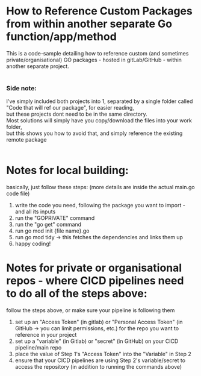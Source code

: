 # How to Reference Custom Packages from within another separate Go function/app/method
This is a code-sample detailing how to reference custom (and sometimes private/organisational) GO packages - hosted in gitLab/GitHub - within another separate project.
<br></br>
### Side note: 
I've simply included both projects into 1, separated by a single folder called "Code that will ref our package", for easier reading,
<br>
but these projects dont need to be in the same directory. 
<br>Most solutions will simply have you copy/download the files into your work folder, 
<br>but this shows you how to avoid that, and simply reference the existing remote package
<br></br>

# Notes for local building:
basically, just follow these steps: (more details are inside the actual main.go code file)
1. write the code you need, following the package you want to import - and all its inputs
2. run the "GOPRIVATE" command
3. run the "go get" command
4. run go mod init {file name}.go
5. run go mod tidy -> this fetches the dependencies and links them up
6. happy coding!

# Notes for private or organisational repos - where CICD pipelines need to do all of the steps above:
follow the steps above, or make sure your pipeline is following them
1. set up an "Access Token" (in gitlab) or "Personal Access Token" (in GitHub -> you can limit permissions, etc.) for the repo you want to reference in your project
2. set up a "variable" (in Gitlab) or "secret" (in GitHub) on your CICD pipeline/main repo
3. place the value of Step 1's "Access Token" into the "Variable" in Step 2
4. ensure that your CICD pipelines are using Step 2's variable/secret to access the repository (in addition to running the commands above)
